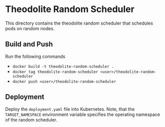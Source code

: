 # Theodolite Random Scheduler
This directory contains the theodolite random scheduler that schedules pods on random nodes.

## Build and Push
Run the following commands

- `docker build -t theodolite-random-scheduler .`
- `docker tag theodolite-random-scheduler <user>/theodolite-random-scheduler`
- `docker push <user>/theodolite-random-scheduler`

## Deployment
Deploy the `deployment.yaml` file into Kubernetes. Note, that the `TARGET_NAMESPACE` environment variable specifies the operating namespace of the random scheduler.